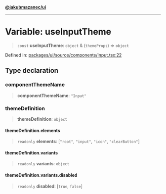 [**@jakubmazanec/ui**](../README.md)

---

# Variable: useInputTheme

> `const` **useInputTheme**: `object` & (`themeProps`) => `object`

Defined in:
[packages/ui/source/components/Input.tsx:22](https://github.com/jakubmazanec/tools/blob/c36a857a499e2c0c4f38fc4405cb987b357adf10/packages/ui/source/components/Input.tsx#L22)

## Type declaration

### componentThemeName

> **componentThemeName**: `"Input"`

### themeDefinition

> **themeDefinition**: `object`

#### themeDefinition.elements

> `readonly` **elements**: \[`"root"`, `"input"`, `"icon"`, `"clearButton"`\]

#### themeDefinition.variants

> `readonly` **variants**: `object`

#### themeDefinition.variants.disabled

> `readonly` **disabled**: \[`true`, `false`\]
